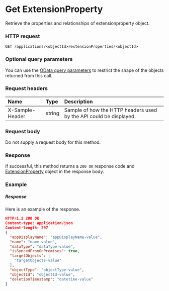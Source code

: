 # Get ExtensionProperty

Retrieve the properties and relationships of extensionproperty object.
### HTTP request
```http
GET /applications/<objectId>/extensionProperties/<objectId>
```
### Optional query parameters
You can use the [OData query parameters](odata-optional-query-parameters.md) to restrict the shape of the objects returned from this call.
### Request headers
| Name       | Type | Description|
|:-----------|:------|:----------|
| X-Sample-Header  | string  | Sample of how the HTTP headers used by the API could be displayed.|

### Request body
Do not supply a request body for this method.
### Response
If successful, this method returns a `200 OK` response code and [ExtensionProperty](../resources/extensionproperty.md) object in the response body.
### Example
##### Response
Here is an example of the response.
```json
HTTP/1.1 200 OK
Content-type: application/json
Content-length: 297
{
  "appDisplayName": "appDisplayName-value",
  "name": "name-value",
  "dataType": "dataType-value",
  "isSyncedFromOnPremises": true,
  "targetObjects": [
    "targetObjects-value"
  ],
  "objectType": "objectType-value",
  "objectId": "objectId-value",
  "deletionTimestamp": "datetime-value"
}
```

<!-- uuid: 9e40df09-6ab0-470b-b0d5-dd0d6421f1ea
2015-10-09 18:28:47 UTC -->
